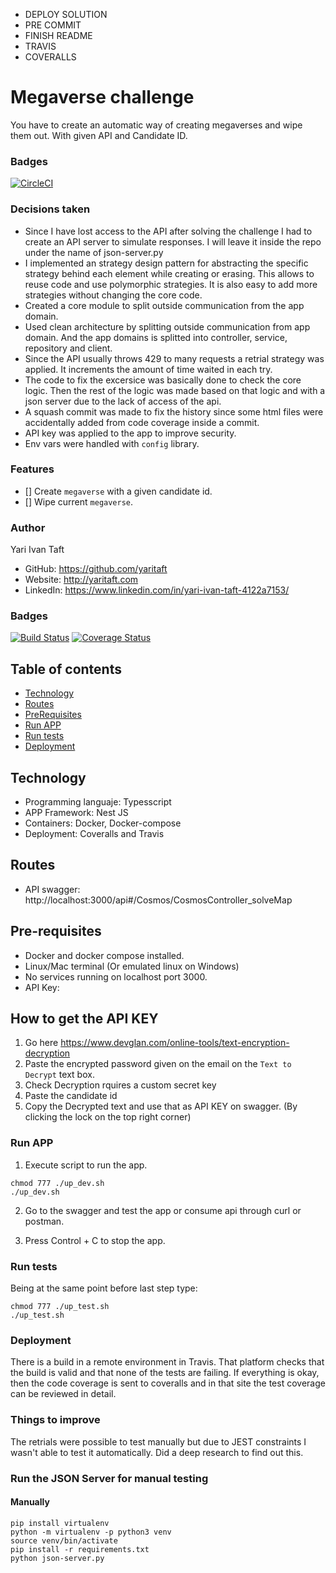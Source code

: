 - DEPLOY SOLUTION
- PRE COMMIT
- FINISH README
- TRAVIS
- COVERALLS

# Megaverse challenge

You have to create an automatic way of creating megaverses and wipe them out. With given API and Candidate ID.

### Badges

[![CircleCI](https://dl.circleci.com/status-badge/img/circleci/DVoiAwDzmMcvshPZnm3jCP/ASAErrsAbrCMQahxbmgeyR/tree/master.svg?style=svg)](https://dl.circleci.com/status-badge/redirect/circleci/DVoiAwDzmMcvshPZnm3jCP/ASAErrsAbrCMQahxbmgeyR/tree/master)

### Decisions taken

- Since I have lost access to the API after solving the challenge I had to create an API server to simulate responses. I will leave it inside the repo
  under the name of json-server.py
- I implemented an strategy design pattern for abstracting the specific strategy behind each element while creating or erasing. This allows to reuse code and use polymorphic strategies.
  It is also easy to add more strategies without changing the core code.
- Created a core module to split outside communication from the app domain.
- Used clean architecture by splitting outside communication from app domain. And the app domains is splitted into controller, service, repository and client.
- Since the API usually throws 429 to many requests a retrial strategy was applied. It increments the amount of time waited in each try.
- The code to fix the excersice was basically done to check the core logic. Then the rest of the logic was made based on that logic and with a json server due to the lack of access of the api.
- A squash commit was made to fix the history since some html files were accidentally added from code coverage inside a commit.
- API key was applied to the app to improve security.
- Env vars were handled with `config` library.

### Features

- [] Create `megaverse` with a given candidate id.
- [] Wipe current `megaverse`.

### Author

Yari Ivan Taft

- GitHub: https://github.com/yaritaft
- Website: http://yaritaft.com
- LinkedIn: https://www.linkedin.com/in/yari-ivan-taft-4122a7153/

### Badges

[![Build Status](https://travis-ci.org/yaritaft/microservices_flask_challenge_bkr.svg?branch=master&status=passed)](https://travis-ci.org/yaritaft/microservices_flask_challenge_bkr)
[![Coverage Status](https://coveralls.io/repos/github/yaritaft/microservices_flask_challenge_bkr/badge.svg?branch=master)](https://coveralls.io/github/yaritaft/microservices_flask_challenge_bkr?branch=master)

## Table of contents

- [Technology](#Technology)
- [Routes](#Routes)
- [PreRequisites](#Pre-requisites)
- [Run APP](#Run-APP)
- [Run tests](#Run-tests)
- [Deployment](#Deployment)

## Technology

- Programming languaje: Typesscript
- APP Framework: Nest JS
- Containers: Docker, Docker-compose
- Deployment: Coveralls and Travis

## Routes

- API swagger: http://localhost:3000/api#/Cosmos/CosmosController_solveMap

## Pre-requisites

- Docker and docker compose installed.
- Linux/Mac terminal (Or emulated linux on Windows)
- No services running on localhost port 3000.
- API Key:

## How to get the API KEY

1. Go here https://www.devglan.com/online-tools/text-encryption-decryption
2. Paste the encrypted password given on the email on the `Text to Decrypt` text box.
3. Check Decryption rquires a custom secret key
4. Paste the candidate id
5. Copy the Decrypted text and use that as API KEY on swagger. (By clicking the lock on the top right corner)

### Run APP

1. Execute script to run the app.

```
chmod 777 ./up_dev.sh
./up_dev.sh
```

2. Go to the swagger and test the app or consume api through curl or postman.

3. Press Control + C to stop the app.

### Run tests

Being at the same point before last step type:

```
chmod 777 ./up_test.sh
./up_test.sh
```

### Deployment

There is a build in a remote environment in Travis. That platform checks that
the build is valid and that none of the tests are failing. If everything is
okay, then the code coverage is sent to coveralls and in that site the test
coverage can be reviewed in detail.

### Things to improve

The retrials were possible to test manually but due to JEST constraints I wasn't able to test it automatically.
Did a deep research to find out this.

### Run the JSON Server for manual testing

#### Manually

```
pip install virtualenv
python -m virtualenv -p python3 venv
source venv/bin/activate
pip install -r requirements.txt
python json-server.py
```
